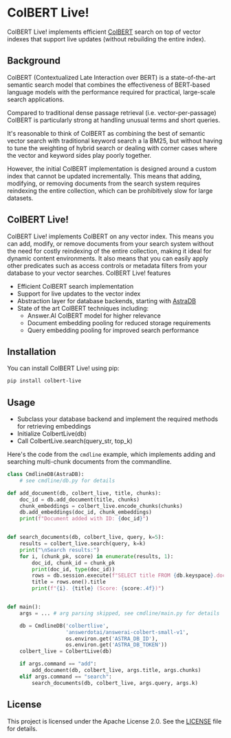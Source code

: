 # ColBERT Live!

ColBERT Live! implements efficient [ColBERT](https://github.com/stanford-futuredata/ColBERT) search on top of vector indexes that support live updates (without rebuilding the entire index).

## Background

ColBERT (Contextualized Late Interaction over BERT) is a state-of-the-art semantic search model that combines the effectiveness of BERT-based language models with the performance required for practical, large-scale search applications.

Compared to traditional dense passage retrieval (i.e. vector-per-passage) ColBERT is particularly strong at handling unusual terms and short queries.

It's reasonable to think of ColBERT as combining the best of semantic vector search with traditional keyword search a la BM25, but without having
to tune the weighting of hybrid search or dealing with corner cases where the vector and keyword sides play poorly together. 

However, the initial ColBERT implementation is designed around a custom index that cannot be updated incrementally. This means that adding, modifying, or removing documents from the search system requires reindexing the entire collection, which can be prohibitively slow for large datasets. 

## ColBERT Live!

ColBERT Live! implements ColBERT on any vector index. This means you can add, modify, or remove documents from your search system without the need for costly reindexing of the entire collection, making it ideal for dynamic content environments.
It also means that you can easily apply other predicates such as access controls or metadata filters from your database to your vector searches.
ColBERT Live! features

- Efficient ColBERT search implementation
- Support for live updates to the vector index
- Abstraction layer for database backends, starting with [AstraDB](https://www.datastax.com/products/astra)
- State of the art ColBERT techniques including:
  - Answer.AI ColBERT model for higher relevance
  - Document embedding pooling for reduced storage requirements
  - Query embedding pooling for improved search performance

## Installation

You can install ColBERT Live! using pip:

```bash
pip install colbert-live
```

## Usage

- Subclass your database backend and implement the required methods for retrieving embeddings
- Initialize ColbertLive(db)
- Call ColbertLive.search(query_str, top_k)

Here's the code from the `cmdline` example, which implements adding and searching multi-chunk documents from the commandline. 

```python
class CmdlineDB(AstraDB):
    # see cmdline/db.py for details

def add_document(db, colbert_live, title, chunks):
    doc_id = db.add_document(title, chunks)
    chunk_embeddings = colbert_live.encode_chunks(chunks)
    db.add_embeddings(doc_id, chunk_embeddings)
    print(f"Document added with ID: {doc_id}")


def search_documents(db, colbert_live, query, k=5):
    results = colbert_live.search(query, k=k)
    print("\nSearch results:")
    for i, (chunk_pk, score) in enumerate(results, 1):
        doc_id, chunk_id = chunk_pk
        print(doc_id, type(doc_id))
        rows = db.session.execute(f"SELECT title FROM {db.keyspace}.documents WHERE id = %s", [doc_id])
        title = rows.one().title
        print(f"{i}. {title} (Score: {score:.4f})")


def main():
    args = ... # arg parsing skipped, see cmdline/main.py for details

    db = CmdlineDB('colbertlive',
                   'answerdotai/answerai-colbert-small-v1',
                   os.environ.get('ASTRA_DB_ID'),
                   os.environ.get('ASTRA_DB_TOKEN'))
    colbert_live = ColbertLive(db)

    if args.command == "add":
        add_document(db, colbert_live, args.title, args.chunks)
    elif args.command == "search":
        search_documents(db, colbert_live, args.query, args.k)
```

## License

This project is licensed under the Apache License 2.0. See the [LICENSE](LICENSE.txt) file for details.
